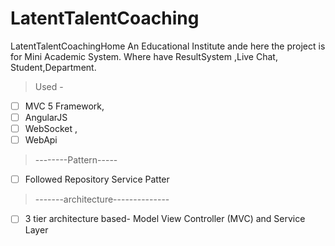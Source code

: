 # LatentTalentCoaching
LatentTalentCoachingHome An Educational Institute ande here the project is for Mini Academic System.
Where have ResultSystem ,Live Chat, Student,Department.
> Used -
- [ ] MVC 5 Framework,
- [ ] AngularJS
- [ ] WebSocket ,
- [ ] WebApi

> --------Pattern-----
- [ ] Followed Repository Service Patter
> -------architecture--------------
- [ ] 3 tier architecture based- Model View Controller (MVC)
and Service Layer 
